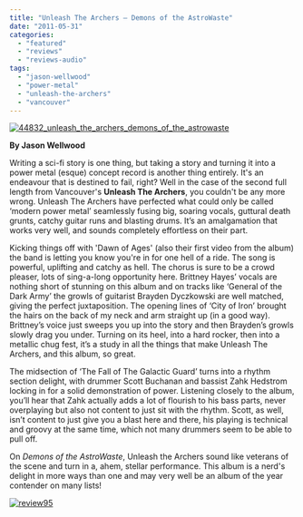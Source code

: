 ```yaml
---
title: "Unleash The Archers – Demons of the AstroWaste"
date: "2011-05-31"
categories: 
  - "featured"
  - "reviews"
  - "reviews-audio"
tags: 
  - "jason-wellwood"
  - "power-metal"
  - "unleash-the-archers"
  - "vancouver"
---
```


[![](http://www.hellbound.ca/wp-content/uploads/2011/05/44832_unleash_the_archers_demons_of_the_astrowaste.jpg "44832_unleash_the_archers_demons_of_the_astrowaste")](http://www.hellbound.ca/wp-content/uploads/2011/05/44832_unleash_the_archers_demons_of_the_astrowaste.jpg)

**By Jason Wellwood**

Writing a sci-fi story is one thing, but taking a story and turning it into a power metal (esque) concept record is another thing entirely. It's an endeavour that is destined to fail, right? Well in the case of the second full length from Vancouver's **Unleash The Archers**, you couldn't be any more wrong. Unleash The Archers have perfected what could only be called ‘modern power metal’ seamlessly fusing big, soaring vocals, guttural death grunts, catchy guitar runs and blasting drums. It’s an amalgamation that works very well, and sounds completely effortless on their part.

Kicking things off with 'Dawn of Ages' (also their first video from the album) the band is letting you know you're in for one hell of a ride. The song is powerful, uplifting and catchy as hell. The chorus is sure to be a crowd pleaser, lots of sing-a-long opportunity here. Brittney Hayes’ vocals are nothing short of stunning on this album and on tracks like ‘General of the Dark Army’ the growls of guitarist Brayden Dyczkowski are well matched, giving the perfect juxtaposition. The opening lines of ‘City of Iron’ brought the hairs on the back of my neck and arm straight up (in a good way). Brittney’s voice just sweeps you up into the story and then Brayden’s growls slowly drag you under. Turning on its heel, into a hard rocker, then into a metallic chug fest, it’s a study in all the things that make Unleash The Archers, and this album, so great.

The midsection of ‘The Fall of The Galactic Guard’ turns into a rhythm section delight, with drummer Scott Buchanan and bassist Zahk Hedstrom locking in for a solid demonstration of power. Listening closely to the album, you’ll hear that Zahk actually adds a lot of flourish to his bass parts, never overplaying but also not content to just sit with the rhythm. Scott, as well, isn’t content to just give you a blast here and there, his playing is technical and groovy at the same time, which not many drummers seem to be able to pull off.

On _Demons of the AstroWaste_, Unleash the Archers sound like veterans of the scene and turn in a, ahem, stellar performance. This album is a nerd's delight in more ways than one and may very well be an album of the year contender on many lists!

[![](http://www.hellbound.ca/wp-content/uploads/2009/07/review951.png "review95")](http://www.hellbound.ca/wp-content/uploads/2009/07/review951.png)
